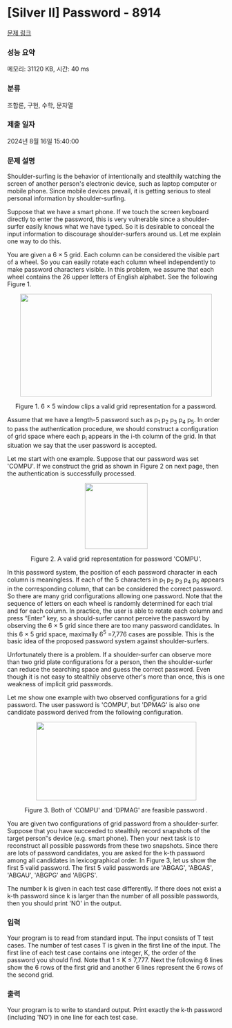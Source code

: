 # [Silver II] Password - 8914 

[문제 링크](https://www.acmicpc.net/problem/8914) 

### 성능 요약

메모리: 31120 KB, 시간: 40 ms

### 분류

조합론, 구현, 수학, 문자열

### 제출 일자

2024년 8월 16일 15:40:00

### 문제 설명

<p>Shoulder-surfing is the behavior of intentionally and stealthily watching the screen of another person's electronic device, such as laptop computer or mobile phone. Since mobile devices prevail, it is getting serious to steal personal information by shoulder-surfing.</p>

<p>Suppose that we have a smart phone. If we touch the screen keyboard directly to enter the password, this is very vulnerable since a shoulder-surfer easily knows what we have typed. So it is desirable to conceal the input information to discourage shoulder-surfers around us. Let me explain one way to do this.</p>

<p>You are given a 6 × 5 grid. Each column can be considered the visible part of a wheel. So you can easily rotate each column wheel independently to make password characters visible. In this problem, we assume that each wheel contains the 26 upper letters of English alphabet. See the following Figure 1.</p>

<p style="text-align: center;"><img alt="" src="https://onlinejudgeimages.s3.amazonaws.com/problem/8914/%EC%8A%A4%ED%81%AC%EB%A6%B0%EC%83%B7%202017-01-05%20%EC%98%A4%ED%9B%84%204.21.32.png" style="height:237px; width:444px"></p>

<p style="text-align: center;">Figure 1. 6 × 5 window clips a valid grid representation for a password.</p>

<p>Assume that we have a length-5 password such as p<sub>1</sub> p<sub>2</sub> p<sub>3</sub> p<sub>4</sub> p<sub>5</sub>. In order to pass the authentication procedure, we should construct a configuration of grid space where each p<sub>i</sub> appears in the i-th column of the grid. In that situation we say that the user password is accepted.</p>

<p>Let me start with one example. Suppose that our password was set 'COMPU'. If we construct the grid as shown in Figure 2 on next page, then the authentication is successfully processed. </p>

<p style="text-align: center;"><img alt="" src="https://onlinejudgeimages.s3.amazonaws.com/problem/8914/%EC%8A%A4%ED%81%AC%EB%A6%B0%EC%83%B7%202017-01-05%20%EC%98%A4%ED%9B%84%204.23.19.png" style="height:152px; width:145px"></p>

<p style="text-align: center;">Figure 2. A valid grid representation for password 'COMPU'.</p>

<p>In this password system, the position of each password character in each column is meaningless. If each of the 5 characters in p<sub>1</sub> p<sub>2</sub> p<sub>3</sub> p<sub>4</sub> p<sub>5</sub> appears in the corresponding column, that can be considered the correct password. So there are many grid configurations allowing one password. Note that the sequence of letters on each wheel is randomly determined for each trial and for each column. In practice, the user is able to rotate each column and press “Enter” key, so a should-surfer cannot perceive the password by observing the 6 × 5 grid since there are too many password candidates. In this 6 × 5 grid space, maximally 6<sup>5</sup> =7,776 cases are possible. This is the basic idea of the proposed password system against shoulder-surfers.</p>

<p>Unfortunately there is a problem. If a shoulder-surfer can observe more than two grid plate configurations for a person, then the shoulder-surfer can reduce the searching space and guess the correct password. Even though it is not easy to stealthily observe other's more than once, this is one weakness of implicit grid passwords.</p>

<p>Let me show one example with two observed configurations for a grid password. The user password is 'COMPU', but 'DPMAG' is also one candidate password derived from the following configuration.</p>

<p style="text-align: center;"><img alt="" src="https://onlinejudgeimages.s3.amazonaws.com/problem/8914/%EC%8A%A4%ED%81%AC%EB%A6%B0%EC%83%B7%202017-01-05%20%EC%98%A4%ED%9B%84%204.24.52.png" style="height:181px; width:371px"></p>

<p style="text-align: center;">Figure 3. Both of 'COMPU' and 'DPMAG' are feasible password .</p>

<p>You are given two configurations of grid password from a shoulder-surfer. Suppose that you have succeeded to stealthily record snapshots of the target person‟s device (e.g. smart phone). Then your next task is to reconstruct all possible passwords from these two snapshots. Since there are lots of password candidates, you are asked for the k-th password among all candidates in lexicographical order. In Figure 3, let us show the first 5 valid password. The first 5 valid passwords are 'ABGAG', 'ABGAS', 'ABGAU', 'ABGPG' and 'ABGPS'.</p>

<p>The number k is given in each test case differently. If there does not exist a k-th password since k is larger than the number of all possible passwords, then you should print 'NO' in the output.</p>

### 입력 

 <p>Your program is to read from standard input. The input consists of T test cases. The number of test cases T is given in the first line of the input. The first line of each test case contains one integer, K, the order of the password you should find. Note that 1 ≤ K ≤ 7,777. Next the following 6 lines show the 6 rows of the first grid and another 6 lines represent the 6 rows of the second grid.</p>

### 출력 

 <p>Your program is to write to standard output. Print exactly the k-th password (including 'NO') in one line for each test case. </p>

